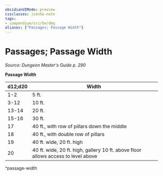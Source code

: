 ```yaml
---
obsidianUIMode: preview
cssclasses: json5e-note
tags:
- compendium/src/5e/dmg
aliases: ["Passages; Passage Width"]
---
```

# Passages; Passage Width
*Source: Dungeon Master's Guide p. 290* 

**Passage Width**

| d12;d20 | Width |
|---------|-------|
| 1-2 | 5 ft. |
| 3-12 | 10 ft. |
| 13-14 | 20 ft. |
| 15-16 | 30 ft. |
| 17 | 40 ft., with row of pillars down the middle |
| 18 | 40 ft., with double row of pillars |
| 19 | 40 ft. wide, 20 ft. high |
| 20 | 40 ft. wide, 20 ft. high, gallery 10 ft. above floor allows access to level above |
^passage-width